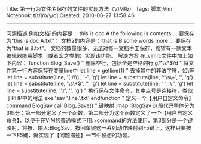 Title: 第一行为文件名保存的文件的实现方法（VIM版）
Tags: 脚本;Vim
Notebook: t[t/j/o/y/c]
Created: 2010-06-27 13:58:46

------

问题描述 
 例如文档1的内容是： 
this is doc A 
the following is contents 
... 
要保存为“this is doc A.txt”； 
文档2的内容是： 
that is B 
some words more 
... 
要保存为“that is B.txt”。 
文档的数量很多，无法对每一文档手工保存，希望有一款文本编辑器能用脚本（或者宏之类的）实现该功能。 
 解决方案 
 在_vimrc文件中加上如下内容： 
 function Blog_Save() 
 " 删除空行，包括全是空格的行 
 g/^\s*$/d 
 " 将文件第一行内容保存在变量line中 
 let line = getline(1) 
 " 去掉其中的非法字符，如\等 
 let line = substitute(line, '[:/\\]', '-', 'g') 
 let line = substitute(line, '^\s\+', '', 'g') 
 let line = substitute(line, '\s\+$', '', 'g') 
 let line = substitute(line, ' ', '\\ ', 'g') 
 let line = substitute(line, '\r', '', 'g') 
 " 执行保存文件命令，其中点号是连接符，类似于PHP中的用法 
 exe 'sav '.line.'.txt' 
endfunction 
" 定义一个【用户自定义命令】 
command BlogSav call Blog_Save() 
" 键映射 
:map <F5> <ESC>:BlogSav<CR> 
 这段代码整体分为3部分：第一部分定义了一个函数，第二部分为这个函数定义了一个【用户自定义命令】，以便于在VIM的普通模式下用:+command的方法使用，第3部分是一个键映射，将按<ESC>、输入:BlogSav、按回车键这一系列动作映射到F5键上，这样只要按一下F5键，就实现了【问题描述】一节中设想的功能。
